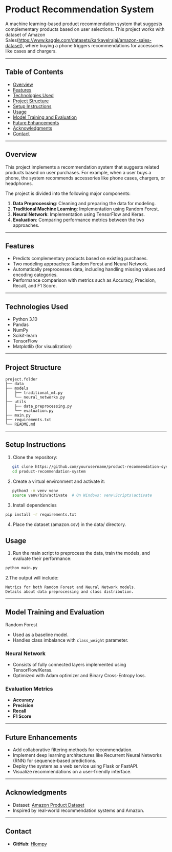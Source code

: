 # Product Recommendation System
A machine learning-based product recommendation system that suggests complementary products based on user selections. This project works with dataset of Amazon Sales(https://www.kaggle.com/datasets/karkavelrajaj/amazon-sales-dataset), where buying a phone triggers recommendations for accessories like cases and chargers.

---

## Table of Contents
- [Overview](#overview)
- [Features](#features)
- [Technologies Used](#technologies-used)
- [Project Structure](#project-structure)
- [Setup Instructions](#setup-instructions)
- [Usage](#usage)
- [Model Training and Evaluation](#model-training-and-evaluation)
- [Future Enhancements](#future-enhancements)
- [Acknowledgments](#acknowledgments)
- [Contact](#contact)

---

## Overview
This project implements a recommendation system that suggests related products based on user purchases. For example, when a user buys a phone, the system recommends accessories like phone cases, chargers, or headphones.

The project is divided into the following major components:
1. **Data Preprocessing**: Cleaning and preparing the data for modeling.
2. **Traditional Machine Learning**: Implementation using Random Forest.
3. **Neural Network**: Implementation using TensorFlow and Keras.
4. **Evaluation**: Comparing performance metrics between the two approaches.

---

## Features
- Predicts complementary products based on existing purchases.
- Two modeling approaches: Random Forest and Neural Network.
- Automatically preprocesses data, including handling missing values and encoding categories.
- Performance comparison with metrics such as Accuracy, Precision, Recall, and F1 Score.

---

## Technologies Used
- Python 3.10
- Pandas
- NumPy
- Scikit-learn
- TensorFlow
- Matplotlib (for visualization)

---

## Project Structure
```
project.folder
├── data
├── models
│   ├── traditional_ml.py
│   └── neural_networks.py
├── utils
│   ├── data_preprocessing.py
│   └── evaluation.py
├── main.py
├── requirements.txt
└── README.md
```


---

## Setup Instructions
1. Clone the repository:
```bash
   git clone https://github.com/yourusername/product-recommendation-system.git
   cd product-recommendation-system
```
2. Create a virtual environment and activate it:
```bash
   python3 -m venv venv
   source venv/bin/activate  # On Windows: venv\Scripts\activate
```
3. Install dependencies
```bash
pip install -r requirements.txt
```

4. Place the dataset (amazon.csv) in the data/ directory.


## Usage
1. Run the main script to preprocess the data, train the models, and evaluate their performance:
```bash
python main.py
```

2.The output will include:

    Metrics for both Random Forest and Neural Network models.
    Details about data preprocessing and class distribution.


---


## Model Training and Evaluation
Random Forest

- Used as a baseline model.
- Handles class imbalance with `class_weight` parameter.

### Neural Network
- Consists of fully connected layers implemented using TensorFlow/Keras.
- Optimized with Adam optimizer and Binary Cross-Entropy loss.

### Evaluation Metrics
- **Accuracy**
- **Precision**
- **Recall**
- **F1 Score**

---

## Future Enhancements
- Add collaborative filtering methods for recommendation.
- Implement deep learning architectures like Recurrent Neural Networks (RNN) for sequence-based predictions.
- Deploy the system as a web service using Flask or FastAPI.
- Visualize recommendations on a user-friendly interface.

---

## Acknowledgments
- Dataset: [Amazon Product Dataset](https://www.kaggle.com/datasets/karkavelrajaj/amazon-sales-dataset)
- Inspired by real-world recommendation systems and Amazon.

---

## Contact
- **GitHub**: [Hlompy](https://github.com/Hlompy)


